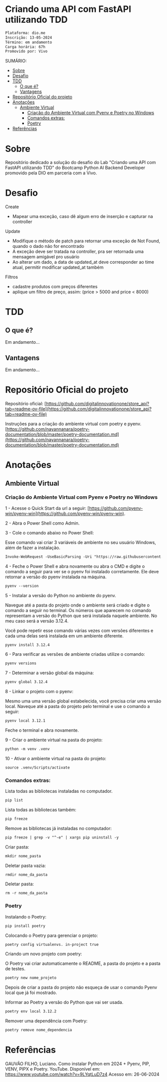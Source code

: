 <h1>Criando uma API com FastAPI utilizando TDD</h1>

```txt
Plataforma: dio.me
Inscrição: 13-05-2024
Término: em andamento
Carga horária: 67h
Promovido por: Vivo
```

SUMÁRIO:
- [Sobre](#sobre)
- [Desafio](#desafio)
- [TDD](#tdd)
  - [O que é?](#o-que-é)
  - [Vantagens](#vantagens)
- [Repositório Oficial do projeto](#repositório-oficial-do-projeto)
- [Anotações](#anotações)
  - [Ambiente Virtual](#ambiente-virtual)
    - [Criação do Ambiente Virtual com Pyenv e Poetry no Windows](#criação-do-ambiente-virtual-com-pyenv-e-poetry-no-windows)
    - [Comandos extras:](#comandos-extras)
    - [Poetry](#poetry)
- [Referências](#referências)


# Sobre
Repositório dedicado a solução do desafio do Lab "Criando uma API com FastAPI utilizando TDD" do Bootcamp Python AI Backend Developer promovido pela DIO em parceria com a Vivo.

# Desafio
Create
* Mapear uma exceção, caso dê algum erro de inserção e capturar na controller

Update
* Modifique o método de patch para retornar uma exceção de Not Found, quando o dado não for encontrado
* A exceção deve ser tratada na controller, pra ser retornada uma mensagem amigável pro usuário
* Ao alterar um dado, a data de updated_at deve corresponder ao time atual, permitir modificar updated_at também

Filtros
* cadastre produtos com preços diferentes
* aplique um filtro de preço, assim: (price > 5000 and price < 8000)

# TDD

## O que é?
Em andamento...
## Vantagens
Em andamento...


# Repositório Oficial do projeto

Repositório oficial: [https://github.com/digitalinnovationone/store_api?tab=readme-ov-file](https://github.com/digitalinnovationone/store_api?tab=readme-ov-file)

Instruções para a criação do ambiente virtual com poetry e pyenv.
[https://github.com/nayannanara/poetry-documentation/blob/master/poetry-documentation.md](https://github.com/nayannanara/poetry-documentation/blob/master/poetry-documentation.md)

# Anotações

## Ambiente Virtual

### Criação do Ambiente Virtual com Pyenv e Poetry no Windows

1 - Acesse o Quick Start da url a seguir: [https://github.com/pyenv-win/pyenv-win](https://github.com/pyenv-win/pyenv-win).

2 - Abra o Power Shell como Admin.

3 - Cole o comando abaixo no Power Shell:

Esse comando vai criar 3 variáveis de ambiente no seu usuário Windows, além de fazer a instalação.

```txt
Invoke-WebRequest -UseBasicParsing -Uri "https://raw.githubusercontent.com/pyenv-win/pyenv-win/master/pyenv-win/install-pyenv-win.ps1" -OutFile "./install-pyenv-win.ps1"; &"./install-pyenv-win.ps1"
```

4 - Feche o Power Shell e abra novamente ou abra o CMD e digite o comando a seguir para ver se o pyenv foi instalado corretamente. Ele deve retornar a versão do pyenv instalada na máquina.

```txt
pyenv --version
```

5 - Instalar a versão do Python no ambiente do pyenv.

Navegue até a pasta do projeto onde o ambiente será criado e digite o comando a seguir no terminal. Os números que aparecem no comando representam a versão do Python que será instalada naquele ambiente. No meu caso será a versão 3.12.4.

Você pode repetir esse comando várias vezes com versões diferentes e cada uma delas será instalada em um ambiente diferente.

```txt
pyenv install 3.12.4
```
6 - Para verificar as versões de ambiente criadas utilize o comando:

```txt
pyenv versions
```

7 - Determinar a versão global da máquina:
```txt
pyenv global 3.12.4
```

8 - Linkar o projeto com o pyenv:

Mesmo uma uma versão global estabelecida, você precisa criar uma versão local. Naveque até a pasta do projeto pelo terminal e use o comando a seguir:

```txt
pyenv local 3.12.1
```
Feche o terminal e abra novamente.

9 - Criar o ambiente virtual na pasta do projeto:

```txt
python -m venv .venv
```

10 - Ativar o ambiente virtual na pasta do projeto:
```txt
source .venv/Scripts/activate
```


### Comandos extras:

Lista todas as bibliotecas instaladas no computador.
```txt
pip list
```

Lista todas as bibliotecas também:
```txt
pip freeze
```

Remove as bibliotecas já instaladas no computador:

```txt
pip freeze | grep -v "^-e" | xargs pip uninstall -y
```

Criar pasta:
```txt
mkdir nome_pasta
```

Deletar pasta vazia:
```txt
rmdir nome_da_pasta
```

Deletar pasta:
```txt
rm -r nome_da_pasta
```

### Poetry

Instalando o Poetry:

```txt
pip install poetry
```

Colocando o Poetry para gerenciar o projeto:
```txt
poetry config virtualenvs. in-project true
```

Criando um novo projeto com poetry:

O Poetry vai criar automaticamente o README, a pasta do projeto e a pasta de testes.
```txt
poetry new nome_projeto
```
Depois de criar a pasta do projeto não esqueça de usar o comando Pyenv local que já foi mostrado.

Informar ao Poetry a versão do Python que vai ser usada.
```txt
poetry env local 3.12.2
```

Remover uma dependência com Poetry:
```txt
poetry remove nome_dependencia
```

# Referências

GAUVÃO FILHO, Luciano. Como instalar Python em 2024 + Pyenv, PIP, VENV, PIPX e Poetry. YouTube. Disponível em: https://www.youtube.com/watch?v=9LYqtLuD7z4 Acesso em: 26-06-2024